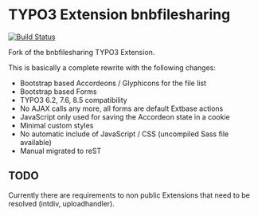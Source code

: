 # TYPO3 Extension bnbfilesharing

[![Build Status](https://travis-ci.org/Intera/typo3-extension-bnbfilesharing.svg?branch=master)](https://travis-ci.org/Intera/typo3-extension-bnbfilesharing)

Fork of the bnbfilesharing TYPO3 Extension.

This is basically a complete rewrite with the following changes:

* Bootstrap based Accordeons / Glyphicons for the file list
* Bootstrap based Forms
* TYPO3 6.2, 7.6, 8.5 compatibility
* No AJAX calls any more, all forms are default Extbase actions
* JavaScript only used for saving the Accordeon state in a cookie
* Minimal custom styles
* No automatic include of JavaScript / CSS (uncompiled Sass file available)
* Manual migrated to reST

## TODO

Currently there are requirements to non public Extensions that need to be resolved (intdiv, uploadhandler).
